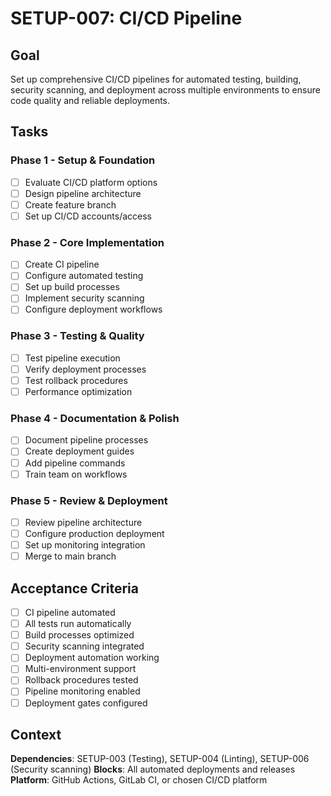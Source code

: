 # SETUP-007: CI/CD Pipeline

## Goal

Set up comprehensive CI/CD pipelines for automated testing, building, security scanning, and deployment across multiple environments to ensure code quality and reliable deployments.

## Tasks

### Phase 1 - Setup & Foundation
- [ ] Evaluate CI/CD platform options
- [ ] Design pipeline architecture
- [ ] Create feature branch
- [ ] Set up CI/CD accounts/access

### Phase 2 - Core Implementation
- [ ] Create CI pipeline
- [ ] Configure automated testing
- [ ] Set up build processes
- [ ] Implement security scanning
- [ ] Configure deployment workflows

### Phase 3 - Testing & Quality
- [ ] Test pipeline execution
- [ ] Verify deployment processes
- [ ] Test rollback procedures
- [ ] Performance optimization

### Phase 4 - Documentation & Polish
- [ ] Document pipeline processes
- [ ] Create deployment guides
- [ ] Add pipeline commands
- [ ] Train team on workflows

### Phase 5 - Review & Deployment
- [ ] Review pipeline architecture
- [ ] Configure production deployment
- [ ] Set up monitoring integration
- [ ] Merge to main branch

## Acceptance Criteria

- [ ] CI pipeline automated
- [ ] All tests run automatically
- [ ] Build processes optimized
- [ ] Security scanning integrated
- [ ] Deployment automation working
- [ ] Multi-environment support
- [ ] Rollback procedures tested
- [ ] Pipeline monitoring enabled
- [ ] Deployment gates configured

## Context

**Dependencies**: SETUP-003 (Testing), SETUP-004 (Linting), SETUP-006 (Security scanning)
**Blocks**: All automated deployments and releases
**Platform**: GitHub Actions, GitLab CI, or chosen CI/CD platform